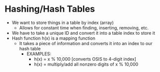 <h1>Hashing/Hash Tables</h1>

- We want to store things in a table by index (array)
  - Allows for constant time when finding, inserting, removing, etc.
- We have to take a unique ID and convert it into a table index to store it
- Hash function h(x) is a mapping function
  - It takes a piece of information and converts it into an index to our hash table
    - EXAMPLES:
      - h(x) = x % 10,000 [converts OSIS to 4-digit index]
      - h(x) = multiply/add all nonzero digits of x % 10,000

    
